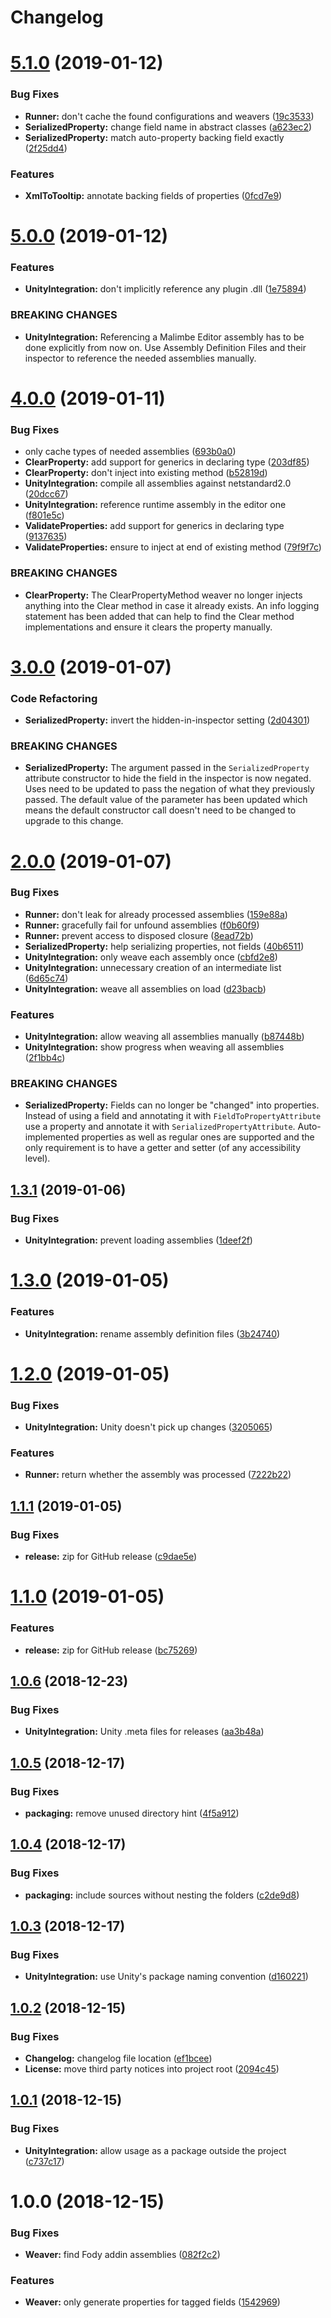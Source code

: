 # Changelog

# [5.1.0](https://github.com/ExtendRealityLtd/Malimbe/compare/v5.0.0...v5.1.0) (2019-01-12)


### Bug Fixes

* **Runner:** don't cache the found configurations and weavers ([19c3533](https://github.com/ExtendRealityLtd/Malimbe/commit/19c3533))
* **SerializedProperty:** change field name in abstract classes ([a623ec2](https://github.com/ExtendRealityLtd/Malimbe/commit/a623ec2))
* **SerializedProperty:** match auto-property backing field exactly ([2f25dd4](https://github.com/ExtendRealityLtd/Malimbe/commit/2f25dd4))


### Features

* **XmlToTooltip:** annotate backing fields of properties ([0fcd7e9](https://github.com/ExtendRealityLtd/Malimbe/commit/0fcd7e9))

# [5.0.0](https://github.com/ExtendRealityLtd/Malimbe/compare/v4.0.0...v5.0.0) (2019-01-12)


### Features

* **UnityIntegration:** don't implicitly reference any plugin .dll ([1e75894](https://github.com/ExtendRealityLtd/Malimbe/commit/1e75894))


### BREAKING CHANGES

* **UnityIntegration:** Referencing a Malimbe Editor assembly has to be
done explicitly from now on. Use Assembly Definition Files and their
inspector to reference the needed assemblies manually.

# [4.0.0](https://github.com/ExtendRealityLtd/Malimbe/compare/v3.0.0...v4.0.0) (2019-01-11)


### Bug Fixes

* only cache types of needed assemblies ([693b0a0](https://github.com/ExtendRealityLtd/Malimbe/commit/693b0a0))
* **ClearProperty:** add support for generics in declaring type ([203df85](https://github.com/ExtendRealityLtd/Malimbe/commit/203df85))
* **ClearProperty:** don't inject into existing method ([b52819d](https://github.com/ExtendRealityLtd/Malimbe/commit/b52819d))
* **UnityIntegration:** compile all assemblies against netstandard2.0 ([20dcc67](https://github.com/ExtendRealityLtd/Malimbe/commit/20dcc67))
* **UnityIntegration:** reference runtime assembly in the editor one ([f801e5c](https://github.com/ExtendRealityLtd/Malimbe/commit/f801e5c))
* **ValidateProperties:** add support for generics in declaring type ([9137635](https://github.com/ExtendRealityLtd/Malimbe/commit/9137635))
* **ValidateProperties:** ensure to inject at end of existing method ([79f9f7c](https://github.com/ExtendRealityLtd/Malimbe/commit/79f9f7c))


### BREAKING CHANGES

* **ClearProperty:** The ClearPropertyMethod weaver no longer injects
anything into the Clear method in case it already exists. An info
logging statement has been added that can help to find the Clear
method implementations and ensure it clears the property manually.

# [3.0.0](https://github.com/ExtendRealityLtd/Malimbe/compare/v2.0.0...v3.0.0) (2019-01-07)


### Code Refactoring

* **SerializedProperty:** invert the hidden-in-inspector setting ([2d04301](https://github.com/ExtendRealityLtd/Malimbe/commit/2d04301))


### BREAKING CHANGES

* **SerializedProperty:** The argument passed in the `SerializedProperty`
attribute constructor to hide the field in the inspector is now
negated. Uses need to be updated to pass the negation of what they
previously passed. The default value of the parameter has been
updated which means the default constructor call doesn't need to be
changed to upgrade to this change.

# [2.0.0](https://github.com/ExtendRealityLtd/Malimbe/compare/v1.3.1...v2.0.0) (2019-01-07)


### Bug Fixes

* **Runner:** don't leak for already processed assemblies ([159e88a](https://github.com/ExtendRealityLtd/Malimbe/commit/159e88a))
* **Runner:** gracefully fail for unfound assemblies ([f0b60f9](https://github.com/ExtendRealityLtd/Malimbe/commit/f0b60f9))
* **Runner:** prevent access to disposed closure ([8ead72b](https://github.com/ExtendRealityLtd/Malimbe/commit/8ead72b))
* **SerializedProperty:** help serializing properties, not fields ([40b6511](https://github.com/ExtendRealityLtd/Malimbe/commit/40b6511))
* **UnityIntegration:** only weave each assembly once ([cbfd2e8](https://github.com/ExtendRealityLtd/Malimbe/commit/cbfd2e8))
* **UnityIntegration:** unnecessary creation of an intermediate list ([6d65c74](https://github.com/ExtendRealityLtd/Malimbe/commit/6d65c74))
* **UnityIntegration:** weave all assemblies on load ([d23bacb](https://github.com/ExtendRealityLtd/Malimbe/commit/d23bacb))


### Features

* **UnityIntegration:** allow weaving all assemblies manually ([b87448b](https://github.com/ExtendRealityLtd/Malimbe/commit/b87448b))
* **UnityIntegration:** show progress when weaving all assemblies ([2f1bb4c](https://github.com/ExtendRealityLtd/Malimbe/commit/2f1bb4c))


### BREAKING CHANGES

* **SerializedProperty:** Fields can no longer be "changed" into properties.
Instead of using a field and annotating it with
`FieldToPropertyAttribute` use a property and annotate it with
`SerializedPropertyAttribute`. Auto-implemented properties as well
as regular ones are supported and the only requirement is to have a
getter and setter (of any accessibility level).

## [1.3.1](https://github.com/ExtendRealityLtd/Malimbe/compare/v1.3.0...v1.3.1) (2019-01-06)


### Bug Fixes

* **UnityIntegration:** prevent loading assemblies ([1deef2f](https://github.com/ExtendRealityLtd/Malimbe/commit/1deef2f))

# [1.3.0](https://github.com/ExtendRealityLtd/Malimbe/compare/v1.2.0...v1.3.0) (2019-01-05)


### Features

* **UnityIntegration:** rename assembly definition files ([3b24740](https://github.com/ExtendRealityLtd/Malimbe/commit/3b24740))

# [1.2.0](https://github.com/ExtendRealityLtd/Malimbe/compare/v1.1.1...v1.2.0) (2019-01-05)


### Bug Fixes

* **UnityIntegration:** Unity doesn't pick up changes ([3205065](https://github.com/ExtendRealityLtd/Malimbe/commit/3205065))


### Features

* **Runner:** return whether the assembly was processed ([7222b22](https://github.com/ExtendRealityLtd/Malimbe/commit/7222b22))

## [1.1.1](https://github.com/ExtendRealityLtd/Malimbe/compare/v1.1.0...v1.1.1) (2019-01-05)


### Bug Fixes

* **release:** zip for GitHub release ([c9dae5e](https://github.com/ExtendRealityLtd/Malimbe/commit/c9dae5e))

# [1.1.0](https://github.com/ExtendRealityLtd/Malimbe/compare/v1.0.6...v1.1.0) (2019-01-05)


### Features

* **release:** zip for GitHub release ([bc75269](https://github.com/ExtendRealityLtd/Malimbe/commit/bc75269))

## [1.0.6](https://github.com/ExtendRealityLtd/Malimbe/compare/v1.0.5...v1.0.6) (2018-12-23)


### Bug Fixes

* **UnityIntegration:** Unity .meta files for releases ([aa3b48a](https://github.com/ExtendRealityLtd/Malimbe/commit/aa3b48a))

## [1.0.5](https://github.com/ExtendRealityLtd/Malimbe/compare/v1.0.4...v1.0.5) (2018-12-17)


### Bug Fixes

* **packaging:** remove unused directory hint ([4f5a912](https://github.com/ExtendRealityLtd/Malimbe/commit/4f5a912))

## [1.0.4](https://github.com/ExtendRealityLtd/Malimbe/compare/v1.0.3...v1.0.4) (2018-12-17)


### Bug Fixes

* **packaging:** include sources without nesting the folders ([c2de9d8](https://github.com/ExtendRealityLtd/Malimbe/commit/c2de9d8))

## [1.0.3](https://github.com/ExtendRealityLtd/Malimbe/compare/v1.0.2...v1.0.3) (2018-12-17)


### Bug Fixes

* **UnityIntegration:** use Unity's package naming convention ([d160221](https://github.com/ExtendRealityLtd/Malimbe/commit/d160221))

## [1.0.2](https://github.com/ExtendRealityLtd/Malimbe/compare/v1.0.1...v1.0.2) (2018-12-15)


### Bug Fixes

* **Changelog:** changelog file location ([ef1bcee](https://github.com/ExtendRealityLtd/Malimbe/commit/ef1bcee))
* **License:** move third party notices into project root ([2094c45](https://github.com/ExtendRealityLtd/Malimbe/commit/2094c45))

## [1.0.1](https://github.com/ExtendRealityLtd/Malimbe/compare/v1.0.0...v1.0.1) (2018-12-15)


### Bug Fixes

* **UnityIntegration:** allow usage as a package outside the project ([c737c17](https://github.com/ExtendRealityLtd/Malimbe/commit/c737c17))

# 1.0.0 (2018-12-15)


### Bug Fixes

* **Weaver:** find Fody addin assemblies ([082f2c2](https://github.com/ExtendRealityLtd/Malimbe/commit/082f2c2))


### Features

* **Weaver:** only generate properties for tagged fields ([1542969](https://github.com/ExtendRealityLtd/Malimbe/commit/1542969))
